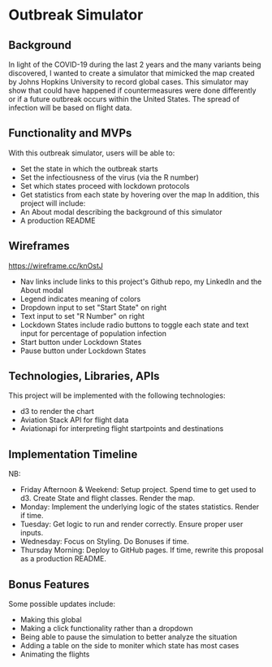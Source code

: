 # Outbreak Simulator

## Background

In light of the COVID-19 during the last 2 years and the many variants being discovered,
I wanted to create a simulator that mimicked the map created by Johns Hopkins University to record global cases.
This simulator may show that could have happened if countermeasures were done differently or if a future outbreak occurs within the United States.
The spread of infection will be based on flight data.

## Functionality and MVPs

With this outbreak simulator, users will be able to:
- Set the state in which the outbreak starts
- Set the infectiousness of the virus (via the R number)
- Set which states proceed with lockdown protocols
- Get statistics from each state by hovering over the map
In addition, this project will include:
- An About modal describing the background of this simulator
- A production README

## Wireframes
https://wireframe.cc/knOstJ

- Nav links include links to this project's Github repo, my LinkedIn and the About modal
- Legend indicates meaning of colors
- Dropdown input to set "Start State" on right
- Text input to set "R Number" on right
- Lockdown States include radio buttons to toggle each state and text input for percentage of population infection
- Start button under Lockdown States
- Pause button under Lockdown States

## Technologies, Libraries, APIs

This project will be implemented with the following technologies:
- d3 to render the chart
- Aviation Stack API for flight data
- Aviationapi for interpreting flight startpoints and destinations

## Implementation Timeline
NB:
- Friday Afternoon & Weekend: Setup project. Spend time to get used to d3. Create State and flight classes. Render the map.
- Monday: Implement the underlying logic of the states statistics. Render if time.
- Tuesday: Get logic to run and render correctly. Ensure proper user inputs.
- Wednesday: Focus on Styling. Do Bonuses if time.
- Thursday Morning: Deploy to GitHub pages. If time, rewrite this proposal as a production README.


## Bonus Features
Some possible updates include:
- Making this global
- Making a click functionality rather than a dropdown
- Being able to pause the simulation to better analyze the situation
- Adding a table on the side to moniter which state has most cases
- Animating the flights
